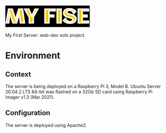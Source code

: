 ![Title](media/title.jpg)

My First Server: web-dev solo project. 

# Environment

## Context

The server is being deployed on a Raspberry Pi 3, Model B.
Ubuntu Server 20.04.2 LTS 64-bit was flashed on a 32Gb SD card using Raspberry Pi imager v1.3 (Mar 2021).

## Configuration

The server is deployed using Apache2. 
